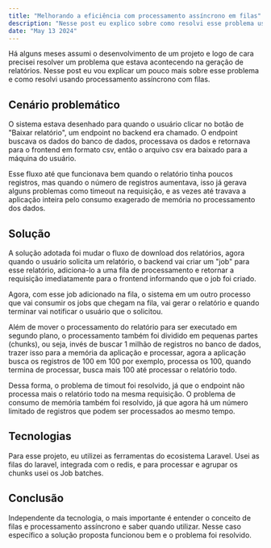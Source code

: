 ```yaml
---
title: "Melhorando a eficiência com processamento assíncrono em filas"
description: "Nesse post eu explico sobre como resolvi esse problema usando processamento assíncrono com filas."
date: "May 13 2024"
---
```


Há alguns meses assumi o desenvolvimento de um projeto e logo de cara precisei resolver um problema que estava acontecendo na geração de relatórios. Nesse post eu vou explicar um pouco mais sobre esse problema e como resolvi usando processamento assíncrono com filas.

## Cenário problemático
O sistema estava desenhado para quando o usuário clicar no botão de "Baixar relatório", um endpoint no backend era chamado. O endpoint buscava os dados do banco de dados, processava os dados e retornava para o frontend em formato csv, então o arquivo csv era baixado para a máquina do usuário.

Esse fluxo até que funcionava bem quando o relatório tinha poucos registros, mas quando o número de registros aumentava, isso já gerava alguns problemas como timeout na requisição, e as vezes até travava a aplicação inteira pelo consumo exagerado de memória no processamento dos dados.

## Solução
A solução adotada foi mudar o fluxo de download dos relatórios, agora quando o usuário solicita um relatório, o backend vai criar um "job" para esse relatório, adiciona-lo a uma fila de processamento e retornar a requisição imediatamente para o frontend informando que o job foi criado.

Agora, com esse job adicionado na fila, o sistema em um outro processo que vai consumir os jobs que chegam na fila, vai gerar o relatório e quando terminar vai notificar o usuário que o solicitou.

Além de mover o processamento do relatório para ser executado em segundo plano, o processamento também foi dividido em pequenas partes (chunks), ou seja, invés de buscar 1 milhão de registros no banco de dados, trazer isso para a memória da aplicação e processar, agora a aplicação busca os registros de 100 em 100 por exemplo, processa os 100, quando termina de processar, busca mais 100 até processar o relatório todo.

Dessa forma, o problema de timout foi resolvido, já que o endpoint não processa mais o relatório todo na mesma requisição. O problema de consumo de memória também foi resolvido, já que agora há um número limitado de registros que podem ser processados ao mesmo tempo.

## Tecnologias
Para esse projeto, eu utilizei as ferramentas do ecosistema Laravel. Usei as filas do laravel, integrada com o redis, e para processar e agrupar os chunks usei os Job batches.

## Conclusão
Independente da tecnologia, o mais importante é entender o conceito de filas e processamento assíncrono e saber quando utilizar. Nesse caso específico a solução proposta funcionou bem e o problema foi resolvido.
